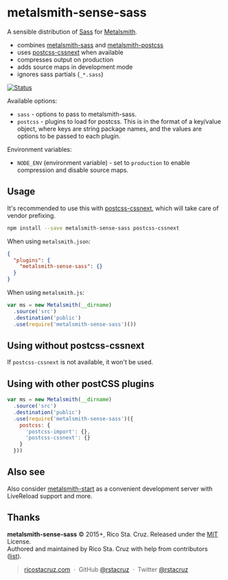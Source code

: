 # metalsmith-sense-sass

A sensible distribution of [Sass][] for [Metalsmith][].

- combines [metalsmith-sass][] and [metalsmith-postcss][]
- uses [postcss-cssnext][] when available
- compresses output on production
- adds source maps in development mode
- ignores sass partials (`_*.sass`)

[![Status](https://travis-ci.org/rstacruz/metalsmith-sense-sass.svg?branch=master)](https://travis-ci.org/rstacruz/metalsmith-sense-sass "See test builds")

Available options:

- `sass` - options to pass to metalsmith-sass.
- `postcss` - plugins to load for postcss. This is in the format of a key/value object, where keys are string package names, and the values are options to be passed to each plugin.

Environment variables:

- `NODE_ENV` (environment variable) - set to `production` to enable compression and disable source maps.

[Metalsmith]: http://www.metalsmith.io/
[Sass]: http://sass-lang.com/
[metalsmith-sass]: https://www.npmjs.com/package/metalsmith-sass
[metalsmith-postcss]: https://www.npmjs.com/package/metalsmith-postcss

## Usage

It's recommended to use this with [postcss-cssnext][], which will take care of vendor prefixing.

```sh
npm install --save metalsmith-sense-sass postcss-cssnext
```

When using `metalsmith.json`:

```json
{
  "plugins": {
    "metalsmith-sense-sass": {}
  }
}
```

When using `metalsmith.js`:

```js
var ms = new Metalsmith(__dirname)
  .source('src')
  .destination('public')
  .use(require('metalsmith-sense-sass')())
```

[postcss-cssnext]: https://www.npmjs.com/package/postcss-cssnext

## Using without postcss-cssnext

If `postcss-cssnext` is not available, it won't be used.

## Using with other postCSS plugins

```js
var ms = new Metalsmith(__dirname)
  .source('src')
  .destination('public')
  .use(require('metalsmith-sense-sass')({
    postcss: {
      'postcss-import': {},
      'postcss-cssnext': {}
    }
  }))
```

## Also see

Also consider [metalsmith-start](https://www.npmjs.com/package/metalsmith-start) as a convenient development server with LiveReload support and more.

## Thanks

**metalsmith-sense-sass** © 2015+, Rico Sta. Cruz. Released under the [MIT] License.<br>
Authored and maintained by Rico Sta. Cruz with help from contributors ([list][contributors]).

> [ricostacruz.com](http://ricostacruz.com) &nbsp;&middot;&nbsp;
> GitHub [@rstacruz](https://github.com/rstacruz) &nbsp;&middot;&nbsp;
> Twitter [@rstacruz](https://twitter.com/rstacruz)

[MIT]: http://mit-license.org/
[contributors]: http://github.com/rstacruz/metalsmith-sense-sass/contributors
